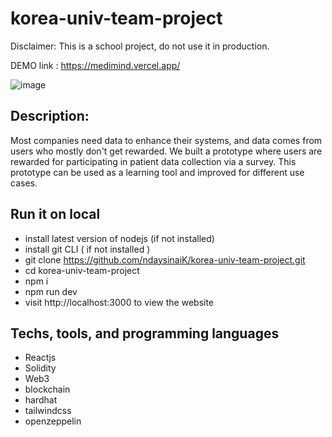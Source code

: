 # korea-univ-team-project

Disclaimer: This is a school project, do not use it in production.

DEMO link : https://medimind.vercel.app/ 



![image](https://user-images.githubusercontent.com/74330893/174569000-203f57d3-bdb8-44e3-8ec1-430566ec640f.png)



## Description:

Most companies need data to enhance their systems, and data comes from users who mostly don't get rewarded.
We built a prototype where users are rewarded for participating in patient data collection via a survey. 
This prototype can be used as a learning tool and improved for different use cases.




## Run it on local

- install latest version of nodejs (if not installed)
- install git CLI ( if not installed )
- git clone https://github.com/ndaysinaiK/korea-univ-team-project.git
- cd korea-univ-team-project
- npm i
- npm run dev
- visit http://localhost:3000 to view the website

## Techs, tools, and programming languages

- Reactjs
- Solidity
- Web3
- blockchain
- hardhat
- tailwindcss
- openzeppelin
